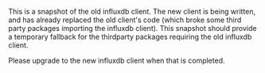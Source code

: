 This is a snapshot of the old influxdb client. The new client is being written, and has already replaced the old client's code (which broke some third party packages importing the influxdb client).
This snapshot should provide a temporary fallback for the thirdparty packages requiring the old influxdb client.

Please upgrade to the new influxdb client when that is completed.
